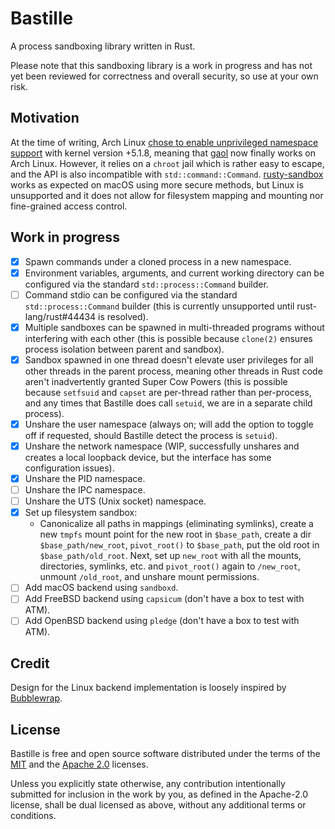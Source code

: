 # Bastille

A process sandboxing library written in Rust.

Please note that this sandboxing library is a work in progress and has not yet
been reviewed for correctness and overall security, so use at your own risk.

## Motivation

At the time of writing, Arch Linux [chose to enable unprivileged namespace
support][arch] with kernel version +5.1.8, meaning that [gaol] now finally works
on Arch Linux. However, it relies on a `chroot` jail which is rather easy to
escape, and the API is also incompatible with `std::command::Command`.
[rusty-sandbox] works as expected on macOS using more secure methods, but Linux
is unsupported and it does not allow for filesystem mapping and mounting nor
fine-grained access control.

[gaol]: https://crates.io/crates/gaol
[arch]: https://bbs.archlinux.org/viewtopic.php?id=247016
[rusty-sandbox]: https://crates.io/crates/rusty-sandbox

## Work in progress

- [x] Spawn commands under a cloned process in a new namespace.
- [x] Environment variables, arguments, and current working directory can be
      configured via the standard `std::process::Command` builder.
- [ ] Command stdio can be configured via the standard `std::process::Command`
      builder (this is currently unsupported until rust-lang/rust#44434 is
      resolved).
- [x] Multiple sandboxes can be spawned in multi-threaded programs without
      interfering with each other (this is possible because `clone(2)` ensures
      process isolation between parent and sandbox).
- [x] Sandbox spawned in one thread doesn't elevate user privileges for all
      other threads in the parent process, meaning other threads in Rust code
      aren't inadvertently granted Super Cow Powers (this is possible because
      `setfsuid` and `capset` are per-thread rather than per-process, and any
      times that Bastille does call `setuid`, we are in a separate child
      process).
- [x] Unshare the user namespace (always on; will add the option to toggle
      off if requested, should Bastille detect the process is `setuid`).
- [x] Unshare the network namespace (WIP, successfully unshares and creates a
      local loopback device, but the interface has some configuration issues).
- [x] Unshare the PID namespace.
- [ ] Unshare the IPC namespace.
- [ ] Unshare the UTS (Unix socket) namespace.
- [x] Set up filesystem sandbox:
  * Canonicalize all paths in mappings (eliminating symlinks), create a new
    `tmpfs` mount point for the new root in `$base_path`, create a dir
    `$base_path/new_root`, `pivot_root()` to `$base_path`, put the old root in
    `$base_path/old_root`. Next, set up `new_root` with all the mounts,
    directories, symlinks, etc. and `pivot_root()` again to `/new_root`,
    unmount `/old_root`, and unshare mount permissions.
- [ ] Add macOS backend using `sandboxd`.
- [ ] Add FreeBSD backend using `capsicum` (don't have a box to test with ATM).
- [ ] Add OpenBSD backend using `pledge` (don't have a box to test with ATM).

## Credit

Design for the Linux backend implementation is loosely inspired by [Bubblewrap].

[Bubblewrap]: https://github.com/containers/bubblewrap

## License

Bastille is free and open source software distributed under the terms of the
[MIT](./LICENSE-MIT) and the [Apache 2.0](./LICENSE-APACHE) licenses.

Unless you explicitly state otherwise, any contribution intentionally submitted
for inclusion in the work by you, as defined in the Apache-2.0 license, shall be
dual licensed as above, without any additional terms or conditions.

